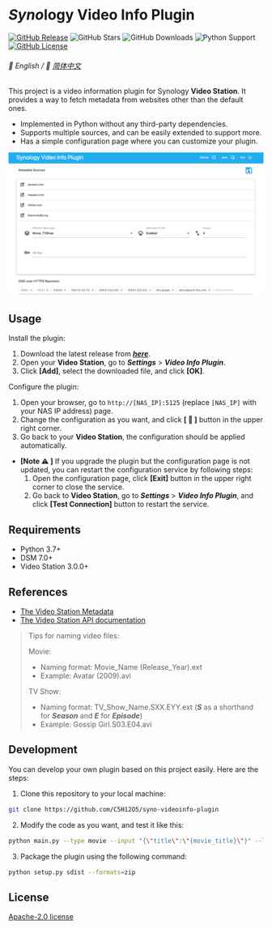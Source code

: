# *Syno*logy Video Info Plugin

[![GitHub Release](https://img.shields.io/github/v/release/C5H12O5/syno-videoinfo-plugin?logo=github&style=flat&color=blue)](https://github.com/C5H12O5/syno-videoinfo-plugin/releases)
![GitHub Stars](https://img.shields.io/github/stars/C5H12O5/syno-videoinfo-plugin?logo=github&style=flat&color=yellow)
![GitHub Downloads](https://img.shields.io/github/downloads/C5H12O5/syno-videoinfo-plugin/total?logo=github&style=flat&color=green)
![Python Support](https://img.shields.io/badge/Python-3.7+-green?logo=python&style=flat&color=steelblue)
[![GitHub License](https://img.shields.io/github/license/C5H12O5/syno-videoinfo-plugin?logo=apache&style=flat&color=lightslategray)](LICENSE)

###### 📖 English / 📖 [简体中文](README.zh-CN.md)

This project is a video information plugin for Synology **Video Station**. It provides a way to fetch metadata from websites
other than the default ones.

* Implemented in Python without any third-party dependencies.
* Supports multiple sources, and can be easily extended to support more.
* Has a simple configuration page where you can customize your plugin.

![preview](preview.png)

## Usage

Install the plugin:

1. Download the latest release from [***here***](https://github.com/C5H12O5/syno-videoinfo-plugin/releases).
2. Open your **Video Station**, go to ***Settings*** > ***Video Info Plugin***.
3. Click **[Add]**, select the downloaded file, and click **[OK]**.

Configure the plugin:

1. Open your browser, go to `http://[NAS_IP]:5125` (replace `[NAS_IP]` with your NAS IP address) page.
2. Change the configuration as you want, and click **[ :floppy_disk: ]** button in the upper right corner.
3. Go back to your **Video Station**, the configuration should be applied automatically.
* **[Note :warning: ]** If you upgrade the plugin but the configuration page is not updated, you can restart the configuration service by following steps:
  1. Open the configuration page, click **[Exit]** button in the upper right corner to close the service.
  2. Go back to **Video Station**, go to ***Settings*** > ***Video Info Plugin***, and click **[Test Connection]** button to restart the service.

## Requirements

* Python 3.7+
* DSM 7.0+
* Video Station 3.0.0+

## References

* [The Video Station Metadata](https://kb.synology.com/en-id/DSM/help/VideoStation/metadata?version=7)
* [The Video Station API documentation](https://download.synology.com/download/Document/Software/DeveloperGuide/Package/VideoStation/All/enu/Synology_Video_Station_API_enu.pdf)

> Tips for naming video files:
>
> Movie:
>
> * Naming format: Movie_Name (Release_Year).ext
> * Example: Avatar (2009).avi
>
> TV Show:
> * Naming format: TV_Show_Name.SXX.EYY.ext (***S*** as a shorthand for ***Season*** and ***E*** for ***Episode***)
> * Example: Gossip Girl.S03.E04.avi

## Development

You can develop your own plugin based on this project easily. Here are the steps:

1. Clone this repository to your local machine:

```sh
git clone https://github.com/C5H12O5/syno-videoinfo-plugin
```

2. Modify the code as you want, and test it like this:

```sh
python main.py --type movie --input "{\"title\":\"{movie_title}\"}" --limit 1 --loglevel debug
```

3. Package the plugin using the following command:

```sh
python setup.py sdist --formats=zip
```

## License

[Apache-2.0 license](LICENSE)